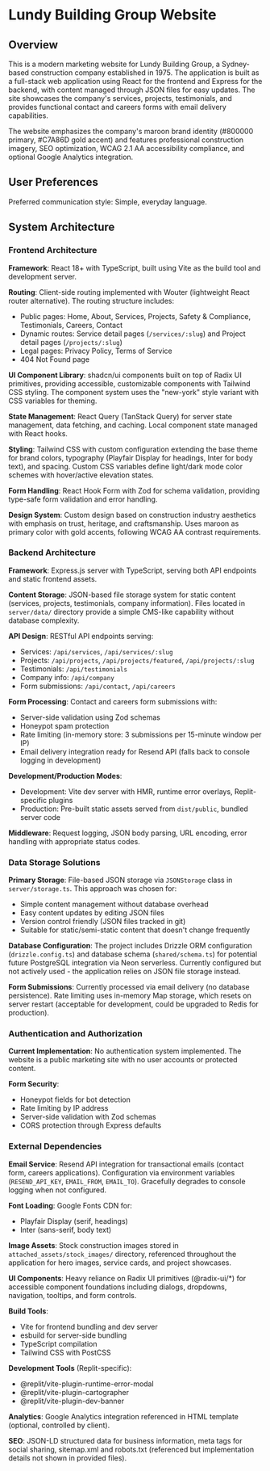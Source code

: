 # Lundy Building Group Website

## Overview

This is a modern marketing website for Lundy Building Group, a Sydney-based construction company established in 1975. The application is built as a full-stack web application using React for the frontend and Express for the backend, with content managed through JSON files for easy updates. The site showcases the company's services, projects, testimonials, and provides functional contact and careers forms with email delivery capabilities.

The website emphasizes the company's maroon brand identity (#800000 primary, #C7A86D gold accent) and features professional construction imagery, SEO optimization, WCAG 2.1 AA accessibility compliance, and optional Google Analytics integration.

## User Preferences

Preferred communication style: Simple, everyday language.

## System Architecture

### Frontend Architecture

**Framework**: React 18+ with TypeScript, built using Vite as the build tool and development server.

**Routing**: Client-side routing implemented with Wouter (lightweight React router alternative). The routing structure includes:
- Public pages: Home, About, Services, Projects, Safety & Compliance, Testimonials, Careers, Contact
- Dynamic routes: Service detail pages (`/services/:slug`) and Project detail pages (`/projects/:slug`)
- Legal pages: Privacy Policy, Terms of Service
- 404 Not Found page

**UI Component Library**: shadcn/ui components built on top of Radix UI primitives, providing accessible, customizable components with Tailwind CSS styling. The component system uses the "new-york" style variant with CSS variables for theming.

**State Management**: React Query (TanStack Query) for server state management, data fetching, and caching. Local component state managed with React hooks.

**Styling**: Tailwind CSS with custom configuration extending the base theme for brand colors, typography (Playfair Display for headings, Inter for body text), and spacing. Custom CSS variables define light/dark mode color schemes with hover/active elevation states.

**Form Handling**: React Hook Form with Zod for schema validation, providing type-safe form validation and error handling.

**Design System**: Custom design based on construction industry aesthetics with emphasis on trust, heritage, and craftsmanship. Uses maroon as primary color with gold accents, following WCAG AA contrast requirements.

### Backend Architecture

**Framework**: Express.js server with TypeScript, serving both API endpoints and static frontend assets.

**Content Storage**: JSON-based file storage system for static content (services, projects, testimonials, company information). Files located in `server/data/` directory provide a simple CMS-like capability without database complexity.

**API Design**: RESTful API endpoints serving:
- Services: `/api/services`, `/api/services/:slug`
- Projects: `/api/projects`, `/api/projects/featured`, `/api/projects/:slug`
- Testimonials: `/api/testimonials`
- Company info: `/api/company`
- Form submissions: `/api/contact`, `/api/careers`

**Form Processing**: Contact and careers form submissions with:
- Server-side validation using Zod schemas
- Honeypot spam protection
- Rate limiting (in-memory store: 3 submissions per 15-minute window per IP)
- Email delivery integration ready for Resend API (falls back to console logging in development)

**Development/Production Modes**: 
- Development: Vite dev server with HMR, runtime error overlays, Replit-specific plugins
- Production: Pre-built static assets served from `dist/public`, bundled server code

**Middleware**: Request logging, JSON body parsing, URL encoding, error handling with appropriate status codes.

### Data Storage Solutions

**Primary Storage**: File-based JSON storage via `JSONStorage` class in `server/storage.ts`. This approach was chosen for:
- Simple content management without database overhead
- Easy content updates by editing JSON files
- Version control friendly (JSON files tracked in git)
- Suitable for static/semi-static content that doesn't change frequently

**Database Configuration**: The project includes Drizzle ORM configuration (`drizzle.config.ts`) and database schema (`shared/schema.ts`) for potential future PostgreSQL integration via Neon serverless. Currently configured but not actively used - the application relies on JSON file storage instead.

**Form Submissions**: Currently processed via email delivery (no database persistence). Rate limiting uses in-memory Map storage, which resets on server restart (acceptable for development, could be upgraded to Redis for production).

### Authentication and Authorization

**Current Implementation**: No authentication system implemented. The website is a public marketing site with no user accounts or protected content.

**Form Security**: 
- Honeypot fields for bot detection
- Rate limiting by IP address
- Server-side validation with Zod schemas
- CORS protection through Express defaults

### External Dependencies

**Email Service**: Resend API integration for transactional emails (contact form, careers applications). Configuration via environment variables (`RESEND_API_KEY`, `EMAIL_FROM`, `EMAIL_TO`). Gracefully degrades to console logging when not configured.

**Font Loading**: Google Fonts CDN for:
- Playfair Display (serif, headings)
- Inter (sans-serif, body text)

**Image Assets**: Stock construction images stored in `attached_assets/stock_images/` directory, referenced throughout the application for hero images, service cards, and project showcases.

**UI Components**: Heavy reliance on Radix UI primitives (@radix-ui/*) for accessible component foundations including dialogs, dropdowns, navigation, tooltips, and form controls.

**Build Tools**: 
- Vite for frontend bundling and dev server
- esbuild for server-side bundling
- TypeScript compilation
- Tailwind CSS with PostCSS

**Development Tools** (Replit-specific):
- @replit/vite-plugin-runtime-error-modal
- @replit/vite-plugin-cartographer
- @replit/vite-plugin-dev-banner

**Analytics**: Google Analytics integration referenced in HTML template (optional, controlled by client).

**SEO**: JSON-LD structured data for business information, meta tags for social sharing, sitemap.xml and robots.txt (referenced but implementation details not shown in provided files).